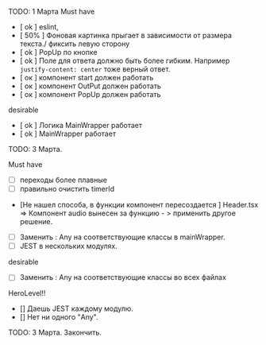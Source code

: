 TODO: 1 Марта
Must have

- [ ok ] eslint,
- [ 50% ] Фоновая картинка прыгает в зависимости от размера текста./ фиксить левую сторону
- [ ok ] PopUp по кнопке
- [ ok ] Поле для ответа должно быть более гибким. Например
  `justify-content: center` тоже верный ответ.
- [ ок ] компонент start должен работать
- [ ок ] компонент OutPut должен работать
- [ ок ] компонент PopUp должен работать

desirable

- [ ok ] Логика MainWrapper работает
- [ ok ] MainWrapper работает



TODO: 3 Марта.

Must have

- [ ] переходы более плавныe
- [ ] правильно очистить timerId
- [Не нашел способа, в функции компонент пересоздается ] Header.tsx => Компонент audio вынесен за функцию - > применить другое решение.
- [ ] Заменить : Any на соответствующие классы в mainWrapper.
- [ ] JEST в нескольких модулях.

desirable

- [ ] Заменить : Any на соответствующие классы во всех файлах

HeroLevel!!

- [] Даешь JEST каждому модулю.
- [] Нет ни одного "Any".

TODO: 3 Марта. Закончить.
